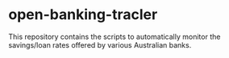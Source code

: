 # open-banking-tracler
This repository contains the scripts to automatically monitor the savings/loan rates offered by various Australian banks.

